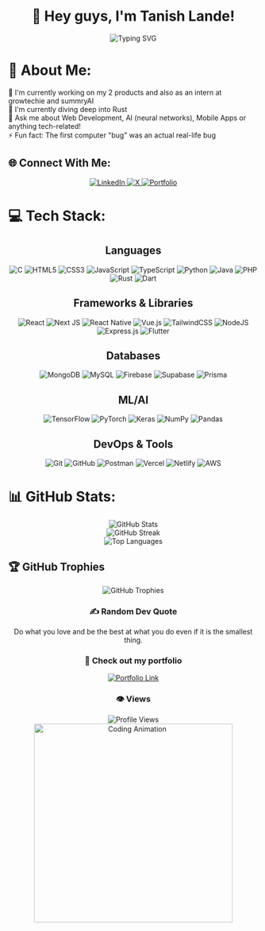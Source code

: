 # <div align="center">👋 Hey guys, I'm Tanish Lande!</div>
<div align="center">
  <img src="https://readme-typing-svg.herokuapp.com?font=Fira+Code&weight=600&size=22&pause=1000&color=5BCEFA&width=535&lines=Full-Stack+Developer+%7C+AI+Enthusiast;Building+Tech+%26+Learning+Tech+Every+Day;Welcome+to+my+GitHub+profile!" alt="Typing SVG" />
</div>

# 💫 About Me:
🔭 I'm currently working on my 2 products and also as an intern at growtechie and summryAI<br>
🌱 I'm currently diving deep into Rust<br>
💬 Ask me about Web Development, AI (neural networks), Mobile Apps or anything tech-related!<br>
⚡ Fun fact: The first computer "bug" was an actual real-life bug



## 🌐 Connect With Me:
<div align="center">
  <a href="https://linkedin.com/in/tanish-lande-903606312/" target="_blank">
    <img src="https://img.shields.io/badge/LinkedIn-%230077B5.svg?logo=linkedin&logoColor=white&style=for-the-badge" alt="LinkedIn" />
  </a>
  <a href="https://x.com/tanish_lande" target="_blank">
    <img src="https://img.shields.io/badge/X-black.svg?logo=X&logoColor=white&style=for-the-badge" alt="X" />
  </a>
  <a href="https://tanish-lande.vercel.app" target="_blank">
    <img src="https://img.shields.io/badge/Portfolio-%23000000.svg?style=for-the-badge&logo=vercel&logoColor=white" alt="Portfolio" />
  </a>
</div>

# 💻 Tech Stack:
<div align="center">

## Languages
![C](https://img.shields.io/badge/c-%2300599C.svg?style=for-the-badge&logo=c&logoColor=white)
![HTML5](https://img.shields.io/badge/html5-%23E34F26.svg?style=for-the-badge&logo=html5&logoColor=white)
![CSS3](https://img.shields.io/badge/css3-%231572B6.svg?style=for-the-badge&logo=css3&logoColor=white)
![JavaScript](https://img.shields.io/badge/javascript-%23323330.svg?style=for-the-badge&logo=javascript&logoColor=%23F7DF1E)
![TypeScript](https://img.shields.io/badge/typescript-%23007ACC.svg?style=for-the-badge&logo=typescript&logoColor=white)
![Python](https://img.shields.io/badge/python-3670A0?style=for-the-badge&logo=python&logoColor=ffdd54)
![Java](https://img.shields.io/badge/java-%23ED8B00.svg?style=for-the-badge&logo=openjdk&logoColor=white)
![PHP](https://img.shields.io/badge/php-%23777BB4.svg?style=for-the-badge&logo=php&logoColor=white)
![Rust](https://img.shields.io/badge/rust-%23000000.svg?style=for-the-badge&logo=rust&logoColor=white)
![Dart](https://img.shields.io/badge/dart-%230175C2.svg?style=for-the-badge&logo=dart&logoColor=white)

## Frameworks & Libraries
![React](https://img.shields.io/badge/react-%2320232a.svg?style=for-the-badge&logo=react&logoColor=%2361DAFB)
![Next JS](https://img.shields.io/badge/Next-black?style=for-the-badge&logo=next.js&logoColor=white)
![React Native](https://img.shields.io/badge/react_native-%2320232a.svg?style=for-the-badge&logo=react&logoColor=%2361DAFB)
![Vue.js](https://img.shields.io/badge/vue.js-%2335495e.svg?style=for-the-badge&logo=vuedotjs&logoColor=%234FC08D)
![TailwindCSS](https://img.shields.io/badge/tailwindcss-%2338B2AC.svg?style=for-the-badge&logo=tailwind-css&logoColor=white)
![NodeJS](https://img.shields.io/badge/node.js-6DA55F?style=for-the-badge&logo=node.js&logoColor=white)
![Express.js](https://img.shields.io/badge/express.js-%23404d59.svg?style=for-the-badge&logo=express&logoColor=%2361DAFB)
![Flutter](https://img.shields.io/badge/Flutter-%2302569B.svg?style=for-the-badge&logo=Flutter&logoColor=white)

## Databases
![MongoDB](https://img.shields.io/badge/MongoDB-%234ea94b.svg?style=for-the-badge&logo=mongodb&logoColor=white)
![MySQL](https://img.shields.io/badge/mysql-4479A1.svg?style=for-the-badge&logo=mysql&logoColor=white)
![Firebase](https://img.shields.io/badge/firebase-a08021?style=for-the-badge&logo=firebase&logoColor=ffcd34)
![Supabase](https://img.shields.io/badge/Supabase-3ECF8E?style=for-the-badge&logo=supabase&logoColor=white)
![Prisma](https://img.shields.io/badge/Prisma-3982CE?style=for-the-badge&logo=Prisma&logoColor=white)

## ML/AI
![TensorFlow](https://img.shields.io/badge/TensorFlow-%23FF6F00.svg?style=for-the-badge&logo=TensorFlow&logoColor=white)
![PyTorch](https://img.shields.io/badge/PyTorch-%23EE4C2C.svg?style=for-the-badge&logo=PyTorch&logoColor=white)
![Keras](https://img.shields.io/badge/Keras-%23D00000.svg?style=for-the-badge&logo=Keras&logoColor=white)
![NumPy](https://img.shields.io/badge/numpy-%23013243.svg?style=for-the-badge&logo=numpy&logoColor=white)
![Pandas](https://img.shields.io/badge/pandas-%23150458.svg?style=for-the-badge&logo=pandas&logoColor=white)

## DevOps & Tools
![Git](https://img.shields.io/badge/git-%23F05033.svg?style=for-the-badge&logo=git&logoColor=white)
![GitHub](https://img.shields.io/badge/github-%23121011.svg?style=for-the-badge&logo=github&logoColor=white)
![Postman](https://img.shields.io/badge/Postman-FF6C37?style=for-the-badge&logo=postman&logoColor=white)
![Vercel](https://img.shields.io/badge/vercel-%23000000.svg?style=for-the-badge&logo=vercel&logoColor=white)
![Netlify](https://img.shields.io/badge/netlify-%23000000.svg?style=for-the-badge&logo=netlify&logoColor=#00C7B7)
![AWS](https://img.shields.io/badge/AWS-%23FF9900.svg?style=for-the-badge&logo=amazon-aws&logoColor=white)

</div>

# 📊 GitHub Stats:
<div align="center">
  <img src="https://github-readme-stats.vercel.app/api?username=tanishlande&theme=tokyonight&hide_border=false&include_all_commits=false&count_private=true" alt="GitHub Stats" /><br/>
  <img src="https://github-readme-streak-stats.herokuapp.com/?user=tanishlande&theme=tokyonight&hide_border=false" alt="GitHub Streak" /><br/>
  <img src="https://github-readme-stats.vercel.app/api/top-langs/?username=tanishlande&theme=tokyonight&hide_border=false&include_all_commits=false&count_private=true&layout=compact" alt="Top Languages" />
</div>

## 🏆 GitHub Trophies
<div align="center">
  <img src="https://github-profile-trophy.vercel.app/?username=tanishlande&theme=radical&no-frame=false&no-bg=false&margin-w=4" alt="GitHub Trophies" />
</div>

<div align="center">
  <h3>✍️ Random Dev Quote</h3>
  Do what you love and be the best at what you do even if it is the smallest thing.
</div>

<div align="center">
  <h3>🚀 Check out my portfolio</h3>
  <a href="https://tanish-lande.vercel.app" target="_blank">
    <img src="https://img.shields.io/badge/Visit%20My%20Portfolio-2962FF?style=for-the-badge&logo=vercel&logoColor=white" alt="Portfolio Link" />
  </a>
</div>

<div align="center">
  <h3>👁️ Views</h3>
 <div align="center">
  <img src="https://komarev.com/ghpvc/?username=tanishlande&style=flat-square&color=blue" alt="Profile Views"/>
</div>
</div>

<div align="center">
  <img src="https://media.giphy.com/media/L8K62iTDkzGX6/giphy.gif" width="400" alt="Coding Animation" />
</div>
